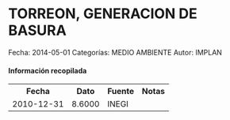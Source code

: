 TORREON, GENERACION DE BASURA
=====

Fecha: 2014-05-01
Categorías: MEDIO AMBIENTE
Autor: IMPLAN

#### Información recopilada

<table class="table table-hover table-bordered">
  <tr><th>Fecha</th><th>Dato</th><th>Fuente</th><th>Notas</th></tr>
  <tr><td>2010-12-31</td><td>8.6000</td><td>INEGI</td><td></td></tr>
</table>
